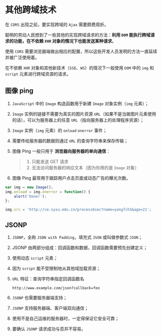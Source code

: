 # 其他跨域技术
在 `CORS` 出现之前，要实现跨域的 `Ajax` 需要颇费周折。

聪明的劳动人民想到了一些其他的实现跨域请求的方法：**利用 `DOM` 能执行跨域请求的功能，在不依赖 `XHR` 对象的情况下也能发送某种请求**。

使用 `CORS` 需要浏览器端做出相应的配置，所以这些开发人员发明的方法一直延续并被广泛使用着。

在不依赖 `XHR` 对象和其他新技术（`SSE`、`WS`）的情况下一般使用 `DOM` 中的 `img` 和 `script` 元素进行跨域资源的请求。

## 图像 ping
1. `JavaScript` 中的 `Image` 构造函数用于新建 `Image` 对象实例（`img` 元素）；

2. `Image` 实例的链接不需要为真实的图片资源 `URL`（如果不是当做图片元素使用的话），可以为服务器上的任意 `URL`（指向服务器上的处理程序资源）；

3. `Image` 实例（`img` 元素）的 `onload` `onerror` 事件；

4. 需要传给服务器的数据则通过 `URL` 的查询字符串来保存传输；

5. 图像 Ping 一般只用于 **浏览器向服务器的单向通信**：
    > 1. 只能发送 GET 请求
    > 2. 无法访问服务器的响应文本（因为你用的是 `Image` 对象）

6. 图像 Ping 最常用于跟踪用户点击页面或动态广告的曝光次数。

```javascript
var img = new Image();
img.onload = img.onerror = function() {
    alert('Done!');
};

img.src = 'http://ce.sysu.edu.cn/processExec?name=yangfch3&age=21';
```

## JSONP
1. `JSONP`，全称 `JSON with Padding`，填充式 `JSON` 或叫做参数式 `JSON`；

2. JSONP 由两部分组成：回调函数和数据，回调函数需要预先创建定义；

3. 使用动态 `script` 元素；

4. 因为 `script` 能不受限制地从其他域加载资源；

5. `URL` 特征：查询字符串指定回调函数名
    ```
    http://www.example.com/json?callback=foo
    ```

6. `JSONP` 也需要服务器端支持；

7. `JSONP` 支持服务器端、客户端双向通信；

8. 使用不是自己运维的服务器时，一定得保证它安全可靠；

9. 要确认 `JSONP` 请求成功与否并不容易。

